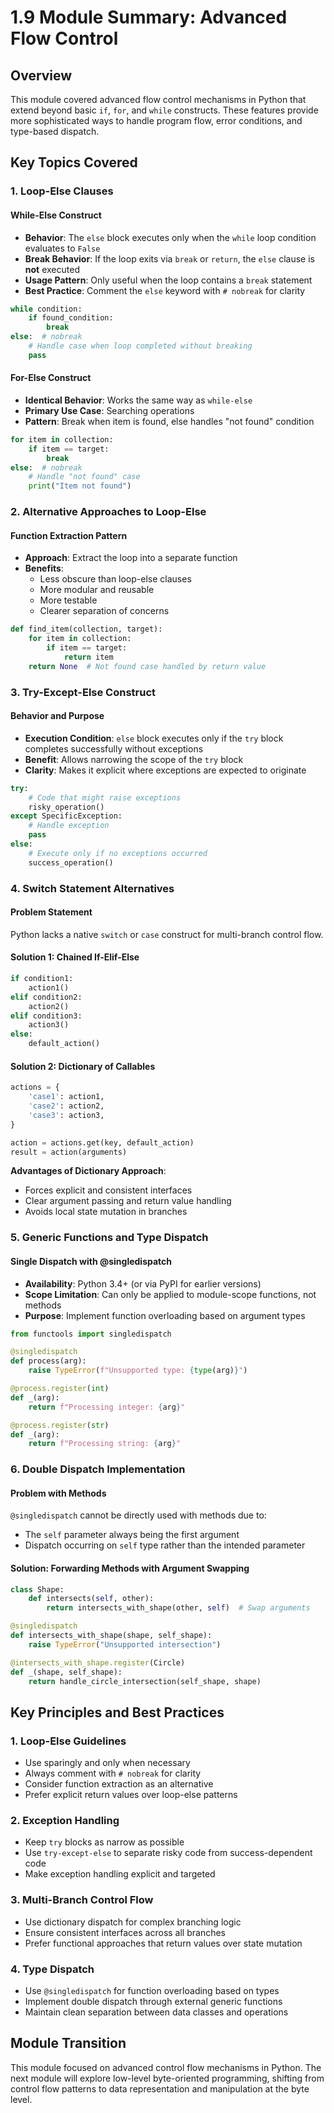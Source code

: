 # 1.9 Module Summary: Advanced Flow Control

## Overview

This module covered advanced flow control mechanisms in Python that extend beyond basic `if`, `for`, and `while` constructs. These features provide more sophisticated ways to handle program flow, error conditions, and type-based dispatch.

## Key Topics Covered

### 1. Loop-Else Clauses

#### While-Else Construct
- **Behavior**: The `else` block executes only when the `while` loop condition evaluates to `False`
- **Break Behavior**: If the loop exits via `break` or `return`, the `else` clause is **not** executed
- **Usage Pattern**: Only useful when the loop contains a `break` statement
- **Best Practice**: Comment the `else` keyword with `# nobreak` for clarity

```python
while condition:
    if found_condition:
        break
else:  # nobreak
    # Handle case when loop completed without breaking
    pass
```

#### For-Else Construct
- **Identical Behavior**: Works the same way as `while-else`
- **Primary Use Case**: Searching operations
- **Pattern**: Break when item is found, else handles "not found" condition

```python
for item in collection:
    if item == target:
        break
else:  # nobreak
    # Handle "not found" case
    print("Item not found")
```

### 2. Alternative Approaches to Loop-Else

#### Function Extraction Pattern
- **Approach**: Extract the loop into a separate function
- **Benefits**: 
  - Less obscure than loop-else clauses
  - More modular and reusable
  - More testable
  - Clearer separation of concerns

```python
def find_item(collection, target):
    for item in collection:
        if item == target:
            return item
    return None  # Not found case handled by return value
```

### 3. Try-Except-Else Construct

#### Behavior and Purpose
- **Execution Condition**: `else` block executes only if the `try` block completes successfully without exceptions
- **Benefit**: Allows narrowing the scope of the `try` block
- **Clarity**: Makes it explicit where exceptions are expected to originate

```python
try:
    # Code that might raise exceptions
    risky_operation()
except SpecificException:
    # Handle exception
    pass
else:
    # Execute only if no exceptions occurred
    success_operation()
```

### 4. Switch Statement Alternatives

#### Problem Statement
Python lacks a native `switch` or `case` construct for multi-branch control flow.

#### Solution 1: Chained If-Elif-Else
```python
if condition1:
    action1()
elif condition2:
    action2()
elif condition3:
    action3()
else:
    default_action()
```

#### Solution 2: Dictionary of Callables
```python
actions = {
    'case1': action1,
    'case2': action2,
    'case3': action3,
}

action = actions.get(key, default_action)
result = action(arguments)
```

**Advantages of Dictionary Approach**:
- Forces explicit and consistent interfaces
- Clear argument passing and return value handling
- Avoids local state mutation in branches

### 5. Generic Functions and Type Dispatch

#### Single Dispatch with @singledispatch
- **Availability**: Python 3.4+ (or via PyPI for earlier versions)
- **Scope Limitation**: Can only be applied to module-scope functions, not methods
- **Purpose**: Implement function overloading based on argument types

```python
from functools import singledispatch

@singledispatch
def process(arg):
    raise TypeError(f"Unsupported type: {type(arg)}")

@process.register(int)
def _(arg):
    return f"Processing integer: {arg}"

@process.register(str)
def _(arg):
    return f"Processing string: {arg}"
```

### 6. Double Dispatch Implementation

#### Problem with Methods
`@singledispatch` cannot be directly used with methods due to:
- The `self` parameter always being the first argument
- Dispatch occurring on `self` type rather than the intended parameter

#### Solution: Forwarding Methods with Argument Swapping
```python
class Shape:
    def intersects(self, other):
        return intersects_with_shape(other, self)  # Swap arguments

@singledispatch
def intersects_with_shape(shape, self_shape):
    raise TypeError("Unsupported intersection")

@intersects_with_shape.register(Circle)
def _(shape, self_shape):
    return handle_circle_intersection(self_shape, shape)
```

## Key Principles and Best Practices

### 1. Loop-Else Guidelines
- Use sparingly and only when necessary
- Always comment with `# nobreak` for clarity
- Consider function extraction as an alternative
- Prefer explicit return values over loop-else patterns

### 2. Exception Handling
- Keep `try` blocks as narrow as possible
- Use `try-except-else` to separate risky code from success-dependent code
- Make exception handling explicit and targeted

### 3. Multi-Branch Control Flow
- Use dictionary dispatch for complex branching logic
- Ensure consistent interfaces across all branches
- Prefer functional approaches that return values over state mutation

### 4. Type Dispatch
- Use `@singledispatch` for function overloading based on types
- Implement double dispatch through external generic functions
- Maintain clean separation between data classes and operations

## Module Transition

This module focused on advanced control flow mechanisms in Python. The next module will explore low-level byte-oriented programming, shifting from control flow patterns to data representation and manipulation at the byte level.
